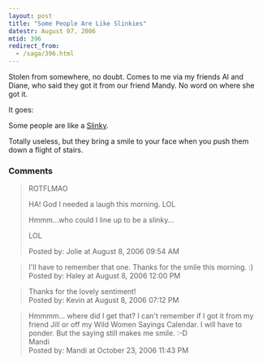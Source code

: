 ```yaml
---
layout: post
title: "Some People Are Like Slinkies"
datestr: August 07, 2006
mtid: 396
redirect_from:
  - /saga/396.html
---
```


Stolen from somewhere, no doubt.  Comes to me via my friends Al and Diane, who said they got it from our friend Mandy. No word on where she got it.

It goes:

Some people are like a <a href="http://www.poof-slinky.com/" title="Poof-Slinky">Slinky</a>.

Totally useless, but they bring a smile to your face when you push them down a flight of stairs.

### Comments

<blockquote>
ROTFLMAO

HA!  God I needed a laugh this morning.  LOL

Hmmm...who could I line up to be a slinky...

LOL
<div class="comment-meta">Posted by: Jolie at August  8, 2006 09:54 AM</div> </blockquote>

<blockquote>
I'll have to remember that one. Thanks for the smile this morning.  :)
<div class="comment-meta">Posted by: Haley at August  8, 2006 12:00 PM</div> </blockquote>

<blockquote>
Thanks for the lovely sentiment!
<div class="comment-meta">Posted by: Kevin at August  8, 2006 07:12 PM</div> </blockquote>

<blockquote>
Hmmmm... where did I get that?  I can't remember if I got it from my friend Jill or off my Wild Women Sayings Calendar.  I will have to ponder. But the saying still makes me smile. :-D<br />
Mandi 
<div class="comment-meta">Posted by: Mandi at October 23, 2006 11:43 PM</div> </blockquote>

